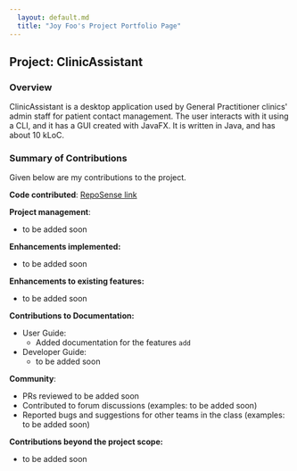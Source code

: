 ```yaml
---
  layout: default.md
  title: "Joy Foo's Project Portfolio Page"
---
```


## Project: ClinicAssistant

### Overview

ClinicAssistant is a desktop application used by General Practitioner clinics' admin staff for patient contact management. The user interacts with it using a CLI, and it has a GUI created with JavaFX. It is written in Java, and has about 10 kLoC.

### Summary of Contributions

Given below are my contributions to the project.

**Code contributed**: [RepoSense link]()

**Project management**:
- to be added soon


**Enhancements implemented:**
- to be added soon

**Enhancements to existing features:**
- to be added soon

**Contributions to Documentation:**
  * User Guide:
    * Added documentation for the features `add`
  * Developer Guide:
    - to be added soon

**Community**:
  * PRs reviewed to be added soon
  * Contributed to forum discussions (examples: to be added soon)
  * Reported bugs and suggestions for other teams in the class (examples: to be added soon)

**Contributions beyond the project scope:**
- to be added soon